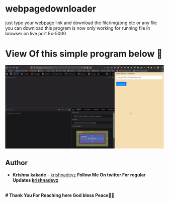 # webpagedownloader
just type your webpage link and download the file/img/png etc or any file you can download this program is now only working for running file in browser on live port Ex-5000

# View  Of this simple program below 🔽
<img src="https://github.com/krishnadevz/webpagedownloader/blob/master/webpages.gif" alt="one">

## Author

* **Krishna kakade**  - [krishnadevz](https://github.com/krishnadevz)
<b>Follow Me On twitter For regular Updates 
<a href="https://twitter.com/krishnadevz">krishnadevz</a>
 <br>
# Thank You For Reaching here God bless Peace👋🙏
